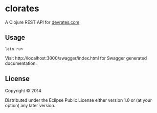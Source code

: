 # clorates

A Clojure REST API for [devrates.com](http://devrates.com)

## Usage

```lein run```

Visit http://localhost:3000/swagger/index.html for Swagger generated documentation.

## License

Copyright © 2014 

Distributed under the Eclipse Public License either version 1.0 or (at
your option) any later version.

